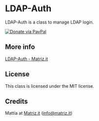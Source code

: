 # LDAP-Auth

LDAP-Auth is a class to manage LDAP login.

[![Donate via PayPal](https://www.paypalobjects.com/en_US/i/btn/btn_donate_LG.gif)](https://www.paypal.com/donate/?hosted_button_id=MQVMRTV6PW4AQ)

## More info

[LDAP-Auth - Matriz.it](https://www.matriz.it/projects/ldap-auth/ "Matriz | Projects | LDAP-Auth")

## License

This class is licensed under the MIT license.

## Credits

Mattia at [Matriz.it](https://www.matriz.it/) (info@matriz.it)